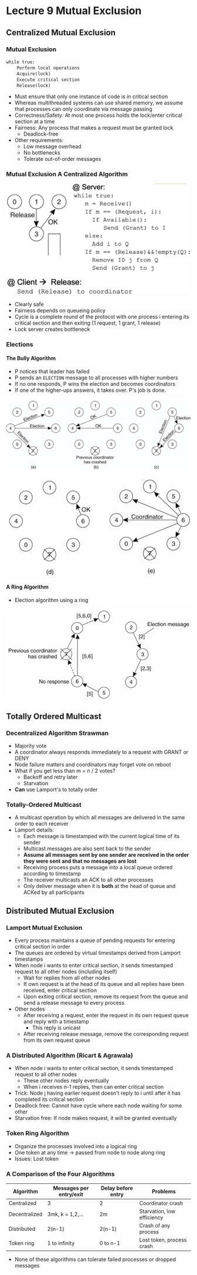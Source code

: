# Lecture 9 Mutual Exclusion

## Centralized Mutual Exclusion

### Mutual Exclusion

```text
while true:
	Perform local operations
	Acquire(lock)
	Execute critical section
	Release(lock)
```

* Must ensure that only one instance of code is in critical section
* Whereas multithreaded systems can use shared memory, we assume that processes can only coordinate via message passing
* Correctness/Safety: At most one process holds the lock/enter critical section at a time
* Fairness: Any process that makes a request must be granted lock
  * Deadlock-free
* Other requirements:
  * Low message overhead
  * No bottlenecks
  * Tolerate out-of-order messages

### Mutual Exclusion A Centralized Algorithm

![mutual_exclusion_a_centralized_algorithm](images/lecture09-mutual/mutual_exclusion_a_centralized_algorithm.png)

* Clearly safe
* Fairness depends on queueing policy
* Cycle is a complete round of the protocol with one process i entering its critical section and then exiting (1 request, 1 grant, 1 release)
* Lock server creates bottleneck

### Elections

#### The Bully Algorithm

* P notices that leader has failed
* P sends an `ELECTION` message to all processes with higher numbers
* If no one responds, P wins the election and becomes coordinators
* If one of the higher-ups answers, it takes over. P's job is done.

![the_bully_algorithm](images/lecture09-mutual/the_bully_algorithm.png)

![the_bully_algorithm_cont](images/lecture09-mutual/the_bully_algorithm_cont.png)

#### A Ring Algorithm

* Election algorithm using a ring

![a_ring_algorithm](images/lecture09-mutual/a_ring_algorithm.png)

## Totally Ordered Multicast

### Decentralized Algorithm Strawman

* Majority vote
* A coordinator always responds immediately to a request with GRANT or DENY
* Node failure matters and coordinators may forget vote on reboot
* What if you get less than m = n / 2 votes?
  * Backoff and retry later
  * Starvation
* **Can** use Lamport's to totally order

### Totally-Ordered Multicast

* A multicast operation by which all messages are delivered in the same order to each receiver
* Lamport details:
  * Each message is timestamped with the current logical time of its sender
  * Multicast messages are also sent back to the sender
  * **Assume all messages sent by one sender are received in the order they were sent and that no messages are lost**
  * Receiving process puts a message into a local queue ordered according to timestamp
  * The receiver multicasts an ACK to all other processes
  * Only deliver message when it is **both** at the head of queue and ACKed by all participants

## Distributed Mutual Exclusion

### Lamport Mutual Exclusion

* Every process maintains a queue of pending requests for entering critical section in order
* The queues are ordered by virtual timestamps derived from Lamport timestamps
* When node i wants to enter critical section, it sends timestamped request to all other nodes (including itself)
  * Wait for replies from all other nodes
  * If own request is at the head of its queue and all replies have been received, enter critical section
  * Upon exiting critical section, remove its request from the queue and send a release message to every process
* Other nodes
  * After receiving a request, enter the request in its own request queue and reply with a timestamp
    * This reply is unicast
  * After receiving release message, remove the corresponding request from its own request queue

### A Distributed Algorithm (Ricart & Agrawala)

* When node i wants to enter critical section, it sends timestamped request to all other nodes
  * These other nodes reply eventually
  * When i receives n-1 replies, then can enter critical section
* Trick: Node j having earlier request doesn't reply to i until after it has completed its critical section
* Deadlock free: Cannot have cycle where each node waiting for some other
* Starvation free: If node makes request, it will be granted eventually

### Token Ring Algorithm

* Organize the processes involved into a logical ring
* One token at any time -> passed from node to node along ring
* Issues: Lost token

### A Comparison of the Four Algorithms

| Algorithm     | Messages per entry/exit | Delay before entry | Problems                   |
| ------------- | ----------------------- | ------------------ | -------------------------- |
| Centralized   | 3                       | 2                  | Coordinator crash          |
| Decentralized | 3mk, k = 1,2,...        | 2m                 | Starvation, low efficiency |
| Distributed   | 2(n-1)                  | 2(n-1)             | Crash of any process       |
| Token ring    | 1 to infinity           | 0 to n-1           | Lost token, process crash  |

* None of these algorithms can tolerate failed processes or dropped messages
